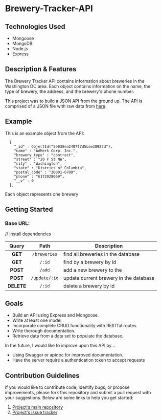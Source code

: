 # Brewery-Tracker-API

## Technologies Used
* Mongoose
* MongoDB
* Node.js
* Express

## Description & Features
The Brewery Tracker API contains information about breweries in the Washington DC area. Each object contains information on the name, the type of brewery, the address, and the brewery's phone number.

This project was to build a JSON API from the ground up. The API is comprised of a JSON file with raw data from [here](https://www.openbrewerydb.org/).

## Example
This is an example object from the API:
```
  {
    "_id" : ObjectId("5e038ea2407f7d5bae38922d"),
	"name" : "AdMerk Corp. Inc.",
	"brewery_type" : "contract",
	"street" : "20 F St NW",
	"city" : "Washington",
	"state" : "District of Columbia",
	"postal_code" : "20001-6700",
	"phone" : "6172028069",
	"__v" : 0
  },
```
Each object represents one brewery

## Getting Started
### Base URL: 
// install dependencies

| Query | Path | Description | 
|:--------:|:-------:| ------------|
| **GET** | `/breweries` | find all breweries in the database |
| **GET** | `/:id` | find by a brewery by id | 
| **POST** | `/add` | add a new brewery to the |database | 
| **POST** | `/update/:id` | update current brewery in the database  |
| **DELETE** | `/:id` | delete a brewery by id |

## Goals
* Build an API using Express and Mongoose.
* Write at least one model.
* Incorporate complete CRUD functionality with RESTful routes.
* Write thorough documentation.
* Retrieve data from a data set to populate the database.

In the future, I would like to improve upon this API by...
* Using Swagger or apidoc for improved documentation.
* Have the server require a authentication token to accept requests

## Contribution Guidelines
If you would like to contribute code, identify bugs, or propose improvements, please fork this repository and submit a pull request with your suggestions. Below are some links to help you get started:
1. [Project's main repository](https://github.com/jcasado6/api-project)
2. [Project's issue tracker](https://github.com/jcasado6/api-project/issues)